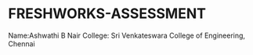 # FRESHWORKS-ASSESSMENT

Name:Ashwathi B Nair
   College: Sri Venkateswara College of Engineering, Chennai
